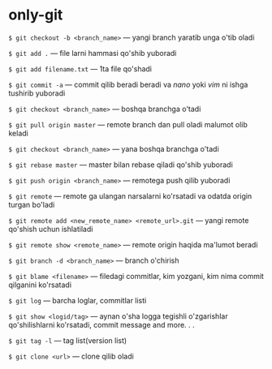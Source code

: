 # only-git

`$ git checkout -b <branch_name>` — yangi branch yaratib unga o'tib oladi

`$ git add .` — file larni hammasi qo'shib yuboradi

`$ git add filename.txt` — 1ta file qo'shadi

`$ git commit -a` — commit qilib beradi beradi va *nano* yoki *vim* ni ishga tushirib yuboradi

`$ git checkout <branch_name>` — boshqa branchga o'tadi 

`$ git pull origin master` — remote branch dan pull oladi malumot olib keladi

`$ git checkout <branch_name>` — yana boshqa branchga o'tadi

`$ git rebase master` — master bilan rebase qiladi qo'shib yuboradi

`$ git push origin <branch_name>` — remotega push qilib yuboradi

`$ git remote` 
— remote ga ulangan narsalarni ko'rsatadi va odatda origin turgan bo'ladi

`$ git remote add <new_remote_name> <remote_url>.git`
 — yangi remote qo'shish uchun ishlatiladi

`$ git remote show <remote_name>` — remote origin haqida ma'lumot beradi

`$ git branch -d <branch_name>` — branch o'chirish

`$ git blame <filename>` — filedagi commitlar, kim yozgani, kim nima commit qilganini ko'rsatadi

`$ git log` — barcha loglar, commitlar listi

`$ git show <logid/tag>`
 — aynan o'sha logga tegishli o'zgarishlar qo'shilishlarni ko'rsatadi, commit message and more. . .

`$ git tag -l` — tag list(version list) 

`$ git clone <url>` — clone qilib oladi
